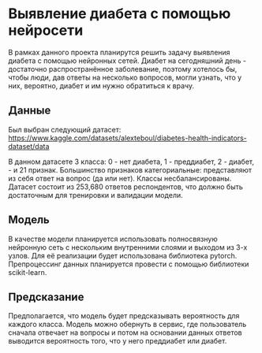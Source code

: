 # Выявление диабета с помощью нейросети
В рамках данного проекта планирутся решить задачу выявления диабета с помощью нейронных сетей. Диабет на сегодняшний день - достаточно распространённое заболевание, поэтому хотелось бы, чтобы люди, дав ответы на несколько вопросов, могли узнать, что у них, вероятно, диабет и им нужно обратиться к врачу.
## Данные 
Был выбран следующий датасет: https://www.kaggle.com/datasets/alexteboul/diabetes-health-indicators-dataset/data

В данном датасете 3 класса: 0 - нет диабета, 1 - преддиабет, 2 - диабет, - и 21 признак. Большинство признаков категориальные: представляют из себя ответ на вопрос (да или нет). Классы несбалансированы. Датасет состоит из 253,680 ответов респондентов, что должно быть достаточным для тренировки и валидации модели.
## Модель
В качестве модели планируется использовать полносвязную нейронную сеть с нескольким внутренними слоями и выходом из 3-х узлов. Для её реализации будет использована библиотека pytorch. Препроцессинг данных планируется провести с помощью библиотеки scikit-learn.
## Предсказание 
Предполагается, что модель будет предсказывать вероятность для каждого класса. Модель можно обернуть в сервис, где пользователь сначала отвечает на вопросы и потом на основании данных ответов выводится вероятность того, что у него преддиабет или диабет.
